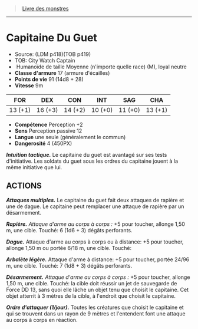 ﻿> [Livre des monstres](tome_of_beasts_old.md)

---

# Capitaine Du Guet

- Source: (LDM p418)(TOB p419)
- TOB: City Watch Captain
-  Humanoïde de taille Moyenne (n'importe quelle race) (M), loyal neutre
- **Classe d'armure** 17 (armure d'écailles)
- **Points de vie** 91 (14d8 + 28)
- **Vitesse** 9m

|FOR|DEX|CON|INT|SAG|CHA|
|---|---|---|---|---|---|
|13 (+1)|16 (+3)|14 (+2)|10 (+0)|11 (+0)|13 (+1)|

- **Compétence** Perception +2
- **Sens** Perception passive 12
- **Langue** une seule (généralement le commun)
- **Dangerosité** 4 (450PX)

**_Intuition tactique._** Le capitaine du guet est avantagé sur ses tests d'initiative. Les soldats du guet sous les ordres du capitaine jouent à la même initiative que lui.

## ACTIONS

**_Attaques multiples._** Le capitaine du guet fait deux attaques de rapière et une de dague. Le capitaine peut remplacer une attaque de rapière par un désarmement.

**_Rapière._** _Attaque d'arme au corps à corps :_ +5 pour toucher, allonge 1,50 m, une cible. Touché: 6 (1d6 + 3) dégâts perforants.

**_Dague._** Attaque d'arme au corps à corps ou à distance: +5 pour toucher, allonge 1,50 m ou portée 6/18 m, une cible. Touché:

**_Arbalète légère._** Attaque d'arme à distance: +5 pour toucher, portée 24/96 m, une cible. Touché: 7 (1d8 + 3) dégâts perforants.

**_Désarmement._** _Attaque d'arme au corps à corps :_ +5 pour toucher, allonge 1,50 m, une cible. Touché: la cible doit réussir un jet de sauvegarde de Force DD 13, sans quoi elle lâche un objet tenu que choisit le capitaine. Cet objet atterrit à 3 mètres de la cible, à l'endroit que choisit le capitaine.

**_Ordre d'attaquer (1/jour)._** Toutes les créatures que choisit le capitaine et qui se trouvent dans un rayon de 9 mètres et l'entendent font une attaque au corps à corps en réaction.

